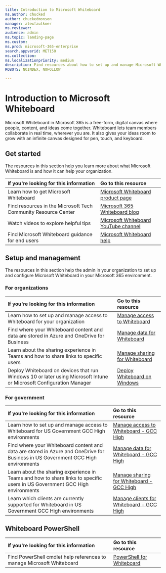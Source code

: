 ```yaml
---
title: Introduction to Microsoft Whiteboard
ms.author: chucked
author: chuckedmonson
manager: alexfaulkner
ms.reviewer: 
audience: admin
ms.topic: landing-page
ms.custom: 
ms.prod: microsoft-365-enterprise
search.appverid: MET150
ms.collection: 
ms.localizationpriority: medium
description: Find resources about how to set up and manage Microsoft Whiteboard.
ROBOTS: NOINDEX, NOFOLLOW

---
```


# Introduction to Microsoft Whiteboard

Microsoft Whiteboard in Microsoft 365 is a free-form, digital canvas where people, content, and ideas come together. Whiteboard lets team members collaborate in real time, wherever you are. It also gives your ideas room to grow with an infinite canvas designed for pen, touch, and keyboard.

## Get started

The resources in this section help you learn more about what Microsoft Whiteboard is and how it can help your organization.

| If you're looking for this information | Go to this resource |
|:-----|:-----|
|Learn how to get Microsoft Whiteboard|[Microsoft Whiteboard product page](https://www.microsoft.com/en-us/microsoft-365/microsoft-whiteboard/digital-whiteboard-app)|
|Find resources in the Microsoft Tech Community Resource Center|[Microsoft 365 Whiteboard blog](https://techcommunity.microsoft.com/t5/microsoft-365-blog/bg-p/microsoft_365blog/label-name/Microsoft%20Whiteboard)|
|Watch videos to explore helpful tips|[Microsoft Whiteboard YouTube channel](https://www.youtube.com/c/MicrosoftWhiteboard/videos/Microsoft%20Whiteboard)|
|Find Microsoft Whiteboard guidance for end users|[Microsoft Whiteboard help](https://support.microsoft.com/office/microsoft-whiteboard-help-d236aef8-fcdf-4b5e-b5d7-7f157461e920)|

## Setup and management

The resources in this section help the admin in your organization to set up and configure Microsoft Whiteboard in your Microsoft 365 environment.

### For organizations

| If you're looking for this information | Go to this resource |
|:-----|:-----|
|Learn how to set up and manage access to Whiteboard for your organization|[Manage access to Whiteboard](manage-whiteboard-access-organizations.md)|
|Find where your Whiteboard content and data are stored in Azure and OneDrive for Business  |[Manage data for Whiteboard](manage-data-organizations.md)  |
|Learn about the sharing experience in Teams and how to share links to specific users  |[Manage sharing for Whiteboard](manage-sharing-organizations.md)  |
|Deploy Whiteboard on devices that run Windows 10 or later using Microsoft Intune or Microsoft Configuration Manager  |[Deploy Whiteboard on Windows](deploy-on-windows-organizations.md)  |

### For government

| If you're looking for this information | Go to this resource |
|:-----|:-----|
|Learn how to set up and manage access to Whiteboard for US Government GCC High environments|[Manage access to Whiteboard - GCC High](manage-whiteboard-access-gcc-high.md)|
|Find where your Whiteboard content and data are stored in Azure and OneDrive for Business in US Government GCC High environments  |[Manage data for Whiteboard - GCC High](manage-data-gcc-high.md)  |
|Learn about the sharing experience in Teams and how to share links to specific users in US Government GCC High environments  |[Manage sharing for Whiteboard - GCC High](manage-sharing-gcc-high.md)  |
|Learn which clients are currently supported for Whiteboard in US Government GCC High environments  |[Manage clients for Whiteboard - GCC High](manage-clients-gcc-high.md)       |

## Whiteboard PowerShell

| If you're looking for this information | Go to this resource |
|:-----|:-----|
|Find PowerShell cmdlet help references to manage Microsoft Whiteboard|[PowerShell for Whiteboard](/powershell/module/whiteboard/)|



